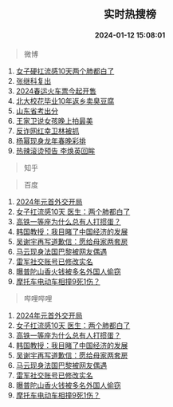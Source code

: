 <div align="center"><h2>实时热搜榜</h2><h4>2024-01-12 15:08:01</h4></div>

> 微博  

1. [女子硬扛流感10天两个肺都白了](https://s.weibo.com/weibo?q=%23%E5%A5%B3%E5%AD%90%E7%A1%AC%E6%89%9B%E6%B5%81%E6%84%9F10%E5%A4%A9%E4%B8%A4%E4%B8%AA%E8%82%BA%E9%83%BD%E7%99%BD%E4%BA%86%23&t=31&band_rank=1&Refer=top)<br />
2. [张继科复出](https://s.weibo.com/weibo?q=%E5%BC%A0%E7%BB%A7%E7%A7%91%E5%A4%8D%E5%87%BA&t=31&band_rank=2&Refer=top)<br />
3. [2024春运火车票今起开售](https://s.weibo.com/weibo?q=%232024%E6%98%A5%E8%BF%90%E7%81%AB%E8%BD%A6%E7%A5%A8%E4%BB%8A%E8%B5%B7%E5%BC%80%E5%94%AE%23&t=31&band_rank=3&Refer=top)<br />
4. [北大校花毕业10年返乡卖臭豆腐](https://s.weibo.com/weibo?q=%23%E5%8C%97%E5%A4%A7%E6%A0%A1%E8%8A%B1%E6%AF%95%E4%B8%9A10%E5%B9%B4%E8%BF%94%E4%B9%A1%E5%8D%96%E8%87%AD%E8%B1%86%E8%85%90%23&t=31&band_rank=4&Refer=top)<br />
5. [山东省考出分](https://s.weibo.com/weibo?q=%E5%B1%B1%E4%B8%9C%E7%9C%81%E8%80%83%E5%87%BA%E5%88%86&t=31&band_rank=5&Refer=top)<br />
6. [王家卫说女孩晚上拍最美](https://s.weibo.com/weibo?q=%23%E7%8E%8B%E5%AE%B6%E5%8D%AB%E8%AF%B4%E5%A5%B3%E5%AD%A9%E6%99%9A%E4%B8%8A%E6%8B%8D%E6%9C%80%E7%BE%8E%23&t=31&band_rank=6&Refer=top)<br />
7. [反诈网红幸卫林被抓](https://s.weibo.com/weibo?q=%23%E5%8F%8D%E8%AF%88%E7%BD%91%E7%BA%A2%E5%B9%B8%E5%8D%AB%E6%9E%97%E8%A2%AB%E6%8A%93%23&t=31&band_rank=7&Refer=top)<br />
8. [杨幂现身龙年春晚彩排](https://s.weibo.com/weibo?q=%23%E6%9D%A8%E5%B9%82%E7%8E%B0%E8%BA%AB%E9%BE%99%E5%B9%B4%E6%98%A5%E6%99%9A%E5%BD%A9%E6%8E%92%23&t=31&band_rank=8&Refer=top)<br />
9. [热辣滚烫预告 李焕英回眸](https://s.weibo.com/weibo?q=%E7%83%AD%E8%BE%A3%E6%BB%9A%E7%83%AB%E9%A2%84%E5%91%8A%20%E6%9D%8E%E7%84%95%E8%8B%B1%E5%9B%9E%E7%9C%B8&t=31&band_rank=9&Refer=top)<br />

> 知乎  


> 百度  

1. [2024年元首外交开局](https://www.baidu.com/s?wd=2024%E5%B9%B4%E5%85%83%E9%A6%96%E5%A4%96%E4%BA%A4%E5%BC%80%E5%B1%80&sa=fyb_news&rsv_dl=fyb_news)<br />
2. [女子扛流感10天 医生：两个肺都白了](https://www.baidu.com/s?wd=%E5%A5%B3%E5%AD%90%E6%89%9B%E6%B5%81%E6%84%9F10%E5%A4%A9+%E5%8C%BB%E7%94%9F%EF%BC%9A%E4%B8%A4%E4%B8%AA%E8%82%BA%E9%83%BD%E7%99%BD%E4%BA%86&sa=fyb_news&rsv_dl=fyb_news)<br />
3. [高铁一等座为什么总有人打掼蛋？](https://www.baidu.com/s?wd=%E9%AB%98%E9%93%81%E4%B8%80%E7%AD%89%E5%BA%A7%E4%B8%BA%E4%BB%80%E4%B9%88%E6%80%BB%E6%9C%89%E4%BA%BA%E6%89%93%E6%8E%BC%E8%9B%8B%EF%BC%9F&sa=fyb_news&rsv_dl=fyb_news)<br />
4. [韩国教授：我目睹了中国经济的发展](https://www.baidu.com/s?wd=%E9%9F%A9%E5%9B%BD%E6%95%99%E6%8E%88%EF%BC%9A%E6%88%91%E7%9B%AE%E7%9D%B9%E4%BA%86%E4%B8%AD%E5%9B%BD%E7%BB%8F%E6%B5%8E%E7%9A%84%E5%8F%91%E5%B1%95&sa=fyb_news&rsv_dl=fyb_news)<br />
5. [吴谢宇再写道歉信：愿给母家两套房](https://www.baidu.com/s?wd=%E5%90%B4%E8%B0%A2%E5%AE%87%E5%86%8D%E5%86%99%E9%81%93%E6%AD%89%E4%BF%A1%EF%BC%9A%E6%84%BF%E7%BB%99%E6%AF%8D%E5%AE%B6%E4%B8%A4%E5%A5%97%E6%88%BF&sa=fyb_news&rsv_dl=fyb_news)<br />
6. [马云现身法国巴黎被网友偶遇](https://www.baidu.com/s?wd=%E9%A9%AC%E4%BA%91%E7%8E%B0%E8%BA%AB%E6%B3%95%E5%9B%BD%E5%B7%B4%E9%BB%8E%E8%A2%AB%E7%BD%91%E5%8F%8B%E5%81%B6%E9%81%87&sa=fyb_news&rsv_dl=fyb_news)<br />
7. [雷军社交账号已修改实名](https://www.baidu.com/s?wd=%E9%9B%B7%E5%86%9B%E7%A4%BE%E4%BA%A4%E8%B4%A6%E5%8F%B7%E5%B7%B2%E4%BF%AE%E6%94%B9%E5%AE%9E%E5%90%8D&sa=fyb_news&rsv_dl=fyb_news)<br />
8. [曝普陀山香火钱被多名外国人偷窃](https://www.baidu.com/s?wd=%E6%9B%9D%E6%99%AE%E9%99%80%E5%B1%B1%E9%A6%99%E7%81%AB%E9%92%B1%E8%A2%AB%E5%A4%9A%E5%90%8D%E5%A4%96%E5%9B%BD%E4%BA%BA%E5%81%B7%E7%AA%83&sa=fyb_news&rsv_dl=fyb_news)<br />
9. [摩托车电动车相撞9死1伤？](https://www.baidu.com/s?wd=%E6%91%A9%E6%89%98%E8%BD%A6%E7%94%B5%E5%8A%A8%E8%BD%A6%E7%9B%B8%E6%92%9E9%E6%AD%BB1%E4%BC%A4%EF%BC%9F&sa=fyb_news&rsv_dl=fyb_news)<br />

> 哔哩哔哩  

1. [2024年元首外交开局](https://www.baidu.com/s?wd=2024%E5%B9%B4%E5%85%83%E9%A6%96%E5%A4%96%E4%BA%A4%E5%BC%80%E5%B1%80&sa=fyb_news&rsv_dl=fyb_news)<br />
2. [女子扛流感10天 医生：两个肺都白了](https://www.baidu.com/s?wd=%E5%A5%B3%E5%AD%90%E6%89%9B%E6%B5%81%E6%84%9F10%E5%A4%A9+%E5%8C%BB%E7%94%9F%EF%BC%9A%E4%B8%A4%E4%B8%AA%E8%82%BA%E9%83%BD%E7%99%BD%E4%BA%86&sa=fyb_news&rsv_dl=fyb_news)<br />
3. [高铁一等座为什么总有人打掼蛋？](https://www.baidu.com/s?wd=%E9%AB%98%E9%93%81%E4%B8%80%E7%AD%89%E5%BA%A7%E4%B8%BA%E4%BB%80%E4%B9%88%E6%80%BB%E6%9C%89%E4%BA%BA%E6%89%93%E6%8E%BC%E8%9B%8B%EF%BC%9F&sa=fyb_news&rsv_dl=fyb_news)<br />
4. [韩国教授：我目睹了中国经济的发展](https://www.baidu.com/s?wd=%E9%9F%A9%E5%9B%BD%E6%95%99%E6%8E%88%EF%BC%9A%E6%88%91%E7%9B%AE%E7%9D%B9%E4%BA%86%E4%B8%AD%E5%9B%BD%E7%BB%8F%E6%B5%8E%E7%9A%84%E5%8F%91%E5%B1%95&sa=fyb_news&rsv_dl=fyb_news)<br />
5. [吴谢宇再写道歉信：愿给母家两套房](https://www.baidu.com/s?wd=%E5%90%B4%E8%B0%A2%E5%AE%87%E5%86%8D%E5%86%99%E9%81%93%E6%AD%89%E4%BF%A1%EF%BC%9A%E6%84%BF%E7%BB%99%E6%AF%8D%E5%AE%B6%E4%B8%A4%E5%A5%97%E6%88%BF&sa=fyb_news&rsv_dl=fyb_news)<br />
6. [马云现身法国巴黎被网友偶遇](https://www.baidu.com/s?wd=%E9%A9%AC%E4%BA%91%E7%8E%B0%E8%BA%AB%E6%B3%95%E5%9B%BD%E5%B7%B4%E9%BB%8E%E8%A2%AB%E7%BD%91%E5%8F%8B%E5%81%B6%E9%81%87&sa=fyb_news&rsv_dl=fyb_news)<br />
7. [雷军社交账号已修改实名](https://www.baidu.com/s?wd=%E9%9B%B7%E5%86%9B%E7%A4%BE%E4%BA%A4%E8%B4%A6%E5%8F%B7%E5%B7%B2%E4%BF%AE%E6%94%B9%E5%AE%9E%E5%90%8D&sa=fyb_news&rsv_dl=fyb_news)<br />
8. [曝普陀山香火钱被多名外国人偷窃](https://www.baidu.com/s?wd=%E6%9B%9D%E6%99%AE%E9%99%80%E5%B1%B1%E9%A6%99%E7%81%AB%E9%92%B1%E8%A2%AB%E5%A4%9A%E5%90%8D%E5%A4%96%E5%9B%BD%E4%BA%BA%E5%81%B7%E7%AA%83&sa=fyb_news&rsv_dl=fyb_news)<br />
9. [摩托车电动车相撞9死1伤？](https://www.baidu.com/s?wd=%E6%91%A9%E6%89%98%E8%BD%A6%E7%94%B5%E5%8A%A8%E8%BD%A6%E7%9B%B8%E6%92%9E9%E6%AD%BB1%E4%BC%A4%EF%BC%9F&sa=fyb_news&rsv_dl=fyb_news)<br />
